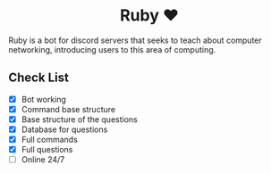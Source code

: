<h1 align="center">Ruby ❤️</h1>
Ruby is a bot for discord servers that seeks to teach about computer networking, introducing users to this area of computing.

## Check List

- [X] Bot working
- [X] Command base structure
- [X] Base structure of the questions
- [X] Database for questions
- [X] Full commands
- [X] Full questions
- [ ] Online 24/7

